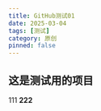 ```yaml
---
title: GitHub测试01
date: 2025-03-04
tags: [测试]
category: 原创
pinned: false
---
```


## 这是测试用的项目
111
**222**

